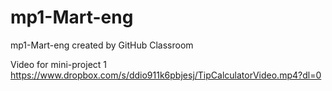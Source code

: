 # mp1-Mart-eng
mp1-Mart-eng created by GitHub Classroom

Video for mini-project 1
https://www.dropbox.com/s/ddio911k6pbjesj/TipCalculatorVideo.mp4?dl=0
